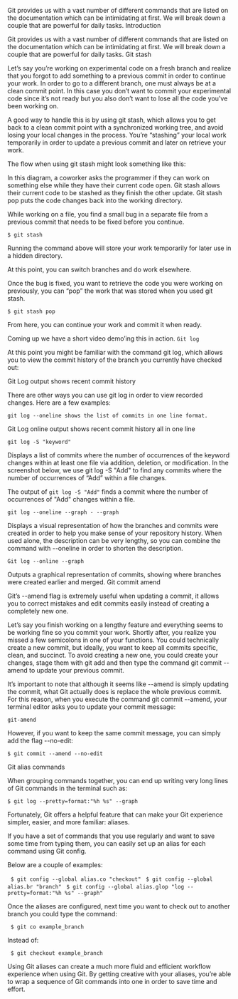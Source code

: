 Git provides us with a vast number of different commands that are listed on the documentation which can be intimidating at first. We will break down a couple that are powerful for daily tasks.
Introduction

Git provides us with a vast number of different commands that are listed on the documentation which can be intimidating at first. We will break down a couple that are powerful for daily tasks.
Git stash 

Let’s say you’re working on experimental code on a fresh branch and realize that you forgot to add something to a previous commit in order to continue your work. In order to go to a different branch, one must always be at a clean commit point. In this case you don’t want to commit your experimental code since it’s not ready but you also don’t want to lose all the code you’ve been working on.

A good way to handle this is by using git stash, which allows you to get back to a clean commit point with a synchronized working tree, and avoid losing your local changes in the process. You’re “stashing” your local work temporarily in order to update a previous commit and later on retrieve your work.

The flow when using git stash might look something like this:

In this diagram, a coworker asks the programmer if they can work on something else while they have their current code open. Git stash allows their current code to be stashed as they finish the other update. Git stash pop puts the code changes back into the working directory.

While working on a file, you find a small bug in a separate file from a previous commit that needs to be fixed before you continue.

`$ git stash `

Running the command above will store your work temporarily for later use in a hidden directory.

At this point, you can switch branches and do work elsewhere.

Once the bug is fixed, you want to retrieve the code you were working on previously, you can “pop” the work that was stored when you used git stash.

`$ git stash pop`

From here, you can continue your work and commit it when ready.

Coming up we have a short video demo’ing this in action.
`Git log `

At this point you might be familiar with the command git log, which allows you to view the commit history of the branch you currently have checked out:

Git Log output shows recent commit history

There are other ways you can use git log in order to view recorded changes. Here are a few examples:

    git log --oneline shows the list of commits in one line format.

Git Log online output shows recent commit history all in one line

    git log -S "keyword" 

Displays a list of commits where the number of occurrences of the keyword changes within at least one file via addition, deletion, or modification. In the screenshot below, we use git log -S "Add" to find any commits where the number of occurrences of “Add” within a file changes.

The output of `git log -S "Add"` finds a commit where the number of occurrences of "Add" changes within a file.

    git log --oneline --graph - --graph 

Displays a visual representation of how the branches and commits were created in order to help you make sense of your repository history. When used alone, the description can be very lengthy, so you can combine the command with --oneline in order to shorten the description.

    Git log --online --graph 
Outputs a graphical representation of commits, showing where branches were created earlier and merged.
Git commit amend

Git’s --amend flag is extremely useful when updating a commit, it allows you to correct mistakes and edit commits easily instead of creating a completely new one.

Let’s say you finish working on a lengthy feature and everything seems to be working fine so you commit your work. Shortly after, you realize you missed a few semicolons in one of your functions. You could technically create a new commit, but ideally, you want to keep all commits specific, clean, and succinct. To avoid creating a new one, you could create your changes, stage them with git add and then type the command git commit --amend to update your previous commit.

It’s important to note that although it seems like --amend is simply updating the commit, what Git actually does is replace the whole previous commit. For this reason, when you execute the command git commit --amend, your terminal editor asks you to update your commit message:

` git-amend `

However, if you want to keep the same commit message, you can simply add the flag --no-edit:

`$ git commit --amend --no-edit`

Git alias commands

When grouping commands together, you can end up writing very long lines of Git commands in the terminal such as:

`$ git log --pretty=format:"%h %s" --graph`

Fortunately, Git offers a helpful feature that can make your Git experience simpler, easier, and more familiar: aliases.

If you have a set of commands that you use regularly and want to save some time from typing them, you can easily set up an alias for each command using Git config.

Below are a couple of examples:

` $ git config --global alias.co "checkout"`
` $ git config --global alias.br "branch"`
` $ git config --global alias.glop "log --pretty=format:"%h %s" --graph"`

Once the aliases are configured, next time you want to check out to another branch you could type the command:

` $ git co example_branch`

Instead of:

` $ git checkout example_branch`

Using Git aliases can create a much more fluid and efficient workflow experience when using Git. By getting creative with your aliases, you’re able to wrap a sequence of Git commands into one in order to save time and effort.
